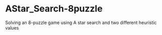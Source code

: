 # AStar_Search-8puzzle
Solving an 8-puzzle game using A star search and two different heuristic values
